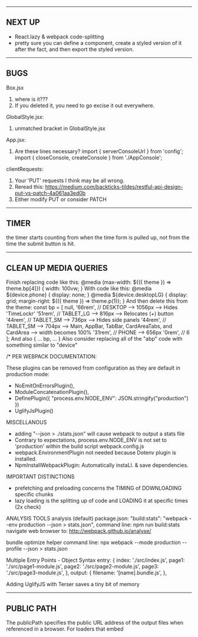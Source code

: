 -------------------------------------------------------
 NEXT UP
-------------------------------------------------------
 - React.lazy & webpack code-splitting
 - pretty sure you can define a component, create a styled version
   of it after the fact, and then export the styled version.

-------------------------------------------------------
 BUGS
-------------------------------------------------------
Box.jsx
1. where is it???
2. If you deleted it, you need to go excise it out everywhere.

GlobalStyle.jsx:
1. unmatched bracket in GlobalStyle.jsx

App.jsx:
1. Are these lines necessary?
  import { serverConsoleUrl } from 'config';
  import { closeConsole, createConsole } from './AppConsole';

clientRequests:
1. Your 'PUT' requests I think may be all wrong.
2. Reread this: https://medium.com/backticks-tildes/restful-api-design-put-vs-patch-4a061aa3ed0b
3. Either modify PUT or consider PATCH

-------------------------------------------------------
 TIMER
-------------------------------------------------------
the timer starts counting from when the time form is pulled up, not from the time the submit button is hit.

-------------------------------------------------------
 CLEAN UP MEDIA QUERIES
-------------------------------------------------------
Finish replacing code like this:
  @media (max-width: ${({ theme }) => theme.bp[4]}) {
    width: 100vw;
  }
With code like this:
  @media ${device.phone} {
    display: none;
  }
  @media ${device.desktopLG} {
    display: grid;
    margin-right: ${({ theme }) => theme.p(1)};
  }
And then delete this from the theme:
  const bp = [
    null,
    '66rem',  // DESKTOP    -->  1056px -->  Hides 'TimeLockr'
    '51rem',  // TABLET_LG  -->  816px  -->  Relocates (+) button
    '44rem',  // TABLET_SM  -->  736px  -->  Hides side panels
    '44rem',  // TABLET_SM  -->  704px  -->  Main, AppBar, TabBar, CardAreaTabs, and CardArea --> width becomes 100%
    '31rem',  // PHONE      -->  656px
    '0rem',   // 6
  ];
And also
  {
    ...
    bp,
    ...
  }
Also consider replacing all of the "abp" code with something similar to "device"

/*
PER WEBPACK DOCUMENTATION:

These plugins can be removed from configuration as they are default in production mode:
 - NoEmitOnErrorsPlugin(),
 - ModuleConcatenationPlugin(),
 - DefinePlugin({ "process.env.NODE_ENV": JSON.stringify("production") })
 - UglifyJsPlugin()

MISCELLANOUS
  - adding  "--json > ./stats.json" will cause webpack to output a stats file
  - Contrary to expectations, process.env.NODE_ENV is not set to
    'production' within the build script webpack.config.js
  - webpack.EnvironmentPlugin not needed because Dotenv plugin is installed.
  - NpmInstallWebpackPlugin: Automatically instaLl. & save dependencies.

IMPORTANT DISTINCTIONS
  - prefetching and preloading concerns the TIMING of DOWNLOADING specific chunks
  - lazy loading is the splitting up of code and LOADING it at specific times
  (2x check)

ANALYSIS TOOLS
  analysis (default)
    package.json:
      "build:stats": "webpack --env production --json > stats.json",
    command line:
      npm run build:stats
    navigate web browser to:
      http://webpack.github.io/analyse/

  bundle optimize helper
    command line:
      npx webpack --mode production --profile --json > stats.json

Multiple Entry Points - Object Syntax
  entry: {
    index: './src/index.js',
    page1: './src/page1-module.js',
    page2: './src/page2-module.js',
    page3: './src/page3-module.js',
  },
  output: {
    filename: '[name].bundle.js',
  },

  Adding UglifyJS with Terser saves a tiny bit of memory

------------------------------------------------------------------------
PUBLIC PATH
------------------------------------------------------------------------
The publicPath specifies the public URL address of the output files when referenced in a
browser. For loaders that embed <script> or <link> tags or reference assets like images,
publicPath is used as the href or url() to the file when it's different than their location
on disk (as specified by path). This can be helpful when you want to host some or all output
files on a different domain or on a CDN.

 ∙∙∙ The Webpack Dev Server also uses this to determine the path where the output ∙∙∙
 ∙∙∙ files are expected to be served from. As with path you can use the [hash]    ∙∙∙
 ∙∙∙ substitution for a better caching profile.                                   ∙∙∙

------------------------------------------------------------------------
ANNOTATED CONFIG FILE --- KEEP UPDATED
------------------------------------------------------------------------
const path = require('path');
const webpack = require('webpack');
const Dotenv = require('dotenv-webpack');
const TerserPlugin = require('terser-webpack-plugin');
const HtmlWebpackPlugin = require('html-webpack-plugin');
const { CleanWebpackPlugin } = require('clean-webpack-plugin');
const BundleAnalyzerPlugin = require('webpack-bundle-analyzer').BundleAnalyzerPlugin;

// ALSO NEED TO MAKE SURE DATA IS RETRIVED ASAP, TO LOAD CARDS
// bring back the bootstrap cdn.  The new size looks like shit.

// devServer.contentBase: if stuff goes wrong, add this back to dev-server to see if it helps
// I think it only matters when you are outputting bundle files, which you are not
// doing in dev mode.  You would probably need this line if you were trying to run
// the production build: contentBase: path.resolve(__dirname, '../build'),

// CopyWebpackPlugin: I think this is when you need to copy a large folder of static assets
// into your build folder.  The other loaders move different types of files that are
// referenced in the javascript code itself.  This seems to be stuff you need, but do not
// use an import statement to bring into your app via JS code.

const config = {
  mode: process.env.NODE_ENV,
  entry: './src/index.jsx',
  output: {
    filename: '[name].bundle.js',
    chunkFilename: '[name].bundle.js',
    publicPath: '/',
    path: path.resolve(__dirname, '../build'),
  },
  module: {
    rules: [
      { test: /\.(js|jsx)$/, use: 'babel-loader', exclude: /node_modules/ },
      { test: /\.(js|jsx)$/, include: /node_modules/, use: ['react-hot-loader/webpack'] },
      { test: /\.less$/, use: ['style-loader', 'css-loader/locals', 'less-loader'] },
      { test: /\.png$/, use: [{ loader: 'url-loader', options: { mimetype: 'image/png' } }] },
    ],
  },
  node: {
    console: true,
    fs: 'empty',
    net: 'empty',
    tls: 'empty',
  },
  optimization: {
    minimize: true,
    minimizer: [
      new TerserPlugin({
        terserOptions: {
          extractComments: true,
        },
      }),
    ],
    // FUNCTION: reduces bundle size by preventing duplication of modules
    // EFFECT: Smaller bundle, faster load times.
    splitChunks: {
      chunks: 'all',
    },
  },
  plugins: [
    // CleanWebpackPlugin()
    // Function: empties 'dist' before rebuilding
    new CleanWebpackPlugin(),
    // ModuleConcatenationPlugin
    // Function: 'hoist' or concatenate the scope of all your modules into one closure
    // and allow for your code to have a faster execution time in the browser
    // Result: faster execution at runtime
    // Notes: (1) Automatically disabled when not in production mode
    //        (2) babel 'modules' option needs to be set to false.
    new BundleAnalyzerPlugin({
      analyzerMode: 'static',
      openAnalyzer: false,
      generateStatsFile: true,
    }),
    // Dotenv()
    // Function: Wraps dotenv and Webpack.DefinePlugin. As such, it does a text
    // replace in the resulting bundle for any instances of process.env.
    new Dotenv(),
    // HtmlWebpackPlugin()
    // Function: Create index.html from template file, adds a pair of script tags
    // for each [name].bundle.js, and sets other properties of HTML file according
    // to other options.
    new HtmlWebpackPlugin({
      filename: 'index.html',
      template: path.resolve(__dirname, '../src/assets/index.html'),
      title: 'TimeLockr',
      favicon: path.resolve(__dirname, '../src/assets/favicon.ico'),
      meta: { viewport: 'minimum-scale=1, initial-scale=1, width=device-width, shrink-to-fit=no' },
      inject: 'body',
    }),
    // ContextReplacementPlugin
    // Function: ...cannot remember why I added this.
    new webpack.ContextReplacementPlugin(
      /moment[/\\]locale$/, /en-gb/,
    ),
  ],
  resolve: {
    extensions: ['.js', '.jsx', '.css'],
    alias: {
      actions: path.resolve(__dirname, '../src/actions/index.js'),
      components: path.resolve(__dirname, '../src/components/index.js'),
      config: path.resolve(__dirname, '../config.js'),
      store: path.resolve(__dirname, '../src/store.js'),
      theme: path.resolve(__dirname, '../src/theme/index.js'),
      types: path.resolve(__dirname, '../src/actions/types.js'),
      utilities: path.resolve(__dirname, '../src/utilities/index.js'),
    },
  },
};

module.exports = (env, argv) => {
  // DEVELOPMENT
  if (argv.mode === 'development') {
    // made code referenced in the browser to corresponding source code.
    config.devtool = 'inline-source-map';
    // app.bundle.js loaded from memory, not from a fenerated file.
    config.devServer = {
      // Needed so HtmlWebpackPlugin can serve static files
      // Also needed for generation of sourcemaps.
      // Note: A relative path would be find here because dev-server is
      // for the developer's local environment. Also, use publicPath if
      // 'your page expects to find the bundle files on a different path'
      contentBase: path.resolve(__dirname, '../build'),
      // 'npm start' will additionally open localhost to display app
      open: true,
    };
    return config;
  }

  // PRODUCTION
  config.mode = 'production';
  config.devtool = 'none';
  return config;
};


------------------------------------------------------------------------
STUDY NOTES AND PLANNED EXERCISES FOR WEBPACK OPTIMIZATION
------------------------------------------------------------------------
 Misc Loaders (1+)
------------------------------------------------------------------------
• mini-css-extract-plugin
• bundle-loader
• promise-loader
• terser (minifies bundle)
+ Extract 1-2 MUI icon dependencies (1+)
  (Then watch webpack file or url loader copy them as assets to dist folded)
------------------------------------------------------------------------
 Dynamic Import
------------------------------------------------------------------------
  • then() (1+)
  • async await (1+)
  • WEBPACK.CONFIG.JS: output: { ..., chunkFilename: '[name].bundle.js', ... }
  • COMPONENT FILE:    import(/* webpackChunkName: "lodash" ____'lodash');
------------------------------------------------------------------------
 Analysis Tools (2+)
------------------------------------------------------------------------
  • analysis
  • webpack-chart
  • webpack-visualizer
  • webpack-bundle-analyzer
  • webpack bundle optimize helper
  • bundle-stats

------------------------------------------------------------------------
 Loadable Components (1+)
------------------------------------------------------------------------
•  Library splitting
@loadable/component supports library splitting using render props. This is not possible with React.lazy.

------------------------------------------------------------------------
 SplitChunksPlugin (1+)
------------------------------------------------------------------------
1+ prefetch/1+ preload
• PREFETCH: resource is probably needed for some navigation in the future
• PRELOAD: resource might be needed during the current navigation

DIFFERENCES
A preloaded chunk starts loading in parallel to the parent chunk.
A prefetched chunk starts after the parent chunk finishes loading.

A preloaded chunk has medium priority and is instantly downloaded.
A prefetched chunk is downloaded while the browser is idle.

A preloaded chunk should be instantly requested by the parent chunk.
A prefetched chunk can be used anytime in the future.

Browser support is different.

------------------------------------------------------------------------
 Multiple Entry Points
------------------------------------------------------------------------
  • Single-page applications...?... might be able to split your authorization page into one bundle, and the rest of your app into another bundle.
  • Multi-page applications that reuse a lot of code/modules between entry points can greatly benefit from these techniques, as the number of entry points increases.
   •• Gives optimization.splitChunks chance to create bundles of shared application code between each page.
  • dependOn entry option (don't use, better options)

------------------------------------------------------------------------
 MISCELANEOUS
------------------------------------------------------------------------
React.lazy (1+)
Webpack Merge (Try this again. good for "Scalable webpack configurations")

------------------------------------------------------------------------
 SKIP ME
------------------------------------------------------------------------


———————————————————————————————————————————————————————————————————————————————
 OPTIMIZATION GAINS
———————————————————————————————————————————————————————————————————————————————
  Built at: 02/28/2020 12:39:00 PM
           favicon.ico   66.1 KiB
            index.html  416 bytes
        main.bundle.js    148 KiB
vendors~main.bundle.js   1.12 MiB

Built at: 02/28/2020 12:53:34 PM
           favicon.ico   66.1 KiB
            index.html  416 bytes
        main.bundle.js    148 KiB
vendors~main.bundle.js   1.12 MiB

Built at: 02/28/2020 12:57:28 PM
           2.bundle.js   48.6 KiB
           3.bundle.js    3.2 KiB
           4.bundle.js   4.37 KiB
           favicon.ico   66.1 KiB
            index.html  416 bytes
        main.bundle.js    141 KiB
vendors~main.bundle.js   1.08 MiB

Built at: 02/28/2020 1:00:07 PM
           2.bundle.js   48.6 KiB
           3.bundle.js    3.2 KiB
           4.bundle.js   4.37 KiB
           favicon.ico   66.1 KiB
            index.html  416 bytes
        main.bundle.js    141 KiB
vendors~main.bundle.js   1.08 MiB

Built at: 02/28/2020 1:01:51 PM
           2.bundle.js   48.6 KiB
           3.bundle.js    3.2 KiB
           4.bundle.js   4.37 KiB
           favicon.ico   66.1 KiB
            index.html  416 bytes
        main.bundle.js    141 KiB
vendors~main.bundle.js   1.08 MiB

Built at: 02/28/2020 1:14:51 PM
             card-area-chunk.bundle.js    3.2 KiB
        card-area-tabs-chunk.bundle.js   4.37 KiB
                           favicon.ico   66.1 KiB
                            index.html  416 bytes
                        main.bundle.js    141 KiB
vendors~card-area-tabs-chunk.bundle.js   48.6 KiB
                vendors~main.bundle.js   1.08 MiB

Built at: 02/28/2020 2:04:46 PM
        card-area-tabs.bundle.js   4.37 KiB
             card-area.bundle.js    3.2 KiB
                     favicon.ico   66.1 KiB
         feteched-main.bundle.js   10.3 KiB
                      index.html  416 bytes
                  main.bundle.js    136 KiB
vendors~card-area-tabs.bundle.js   48.6 KiB
          vendors~main.bundle.js   1.07 MiB

Built at: 02/28/2020 2:10:05 PM
                           Asset       Size
        card-area-tabs.bundle.js   20.6 KiB
             card-area.bundle.js   15.2 KiB
                     favicon.ico   66.1 KiB
         feteched-main.bundle.js   31.6 KiB
                      index.html  416 bytes
                  main.bundle.js    672 KiB
vendors~card-area-tabs.bundle.js    152 KiB
          vendors~main.bundle.js   10.1 MiB
———————————————————————————————————————————————————————————————————————————————
ADDED UGLIFYJSPLUGIN
———————————————————————————————————————————————————————————————————————————————
Built at: 02/28/2020 2:17:40 PM
        card-area-tabs.bundle.js   4.35 KiB
             card-area.bundle.js   3.17 KiB
                     favicon.ico   66.1 KiB
         feteched-main.bundle.js   10.3 KiB
                      index.html  416 bytes
                  main.bundle.js    136 KiB
vendors~card-area-tabs.bundle.js   48.5 KiB
          vendors~main.bundle.js   1.07 MiB
———————————————————————————————————————————————————————————————————————————————
ALL COMMENTS FILTERED
———————————————————————————————————————————————————————————————————————————————
        card-area-tabs.bundle.js   4.35 KiB
             card-area.bundle.js   3.17 KiB
                     favicon.ico   66.1 KiB
                      index.html  416 bytes
                  main.bundle.js    136 KiB
        prefeched-main.bundle.js   10.3 KiB
vendors~card-area-tabs.bundle.js   48.5 KiB
          vendors~main.bundle.js   1.07 MiB
———————————————————————————————————————————————————————————————————————————————
CHANGING "en" TO "en-gb" in
webpack.ContextReplacementPlugin(/moment[/\\]locale$/, /en-gb/),
to properly exclude locale files
———————————————————————————————————————————————————————————————————————————————
Built at: 03/01/2020 4:15:47 AM
          card-area-tabs.bundle.js   4.39 KiB
               card-area.bundle.js   3.22 KiB
                       favicon.ico   66.1 KiB
                        index.html  416 bytes
                    main.bundle.js    136 KiB
          prefeched-main.bundle.js   10.3 KiB
  vendors~card-area-tabs.bundle.js   48.7 KiB
            vendors~main.bundle.js   1.06 MiB
vendors~main.bundle.js.LICENSE.txt   2.21 KiB
———————————————————————————————————————————————————————————————————————————————
ADDING "-p" TO "npm run build"
Some of what has been described above can also be achieved by using
the command line. For example, the --optimize-minimize flag will
include the TerserPlugin behind the scenes. The --define
process.env.NODE_ENV="'production'" will do the same for the DefinePlugin
instance described above. And, webpack -p will automatically invoke
both those flags and thus the plugins to be included.
———————————————————————————————————————————————————————————————————————————————
Built at: 03/01/2020 4:53:07 AM
          card-area-tabs.bundle.js   4.39 KiB
               card-area.bundle.js   3.22 KiB
                       favicon.ico   66.1 KiB
                        index.html  416 bytes
                    main.bundle.js    136 KiB
          prefeched-main.bundle.js   9.93 KiB
  vendors~card-area-tabs.bundle.js   43.6 KiB
            vendors~main.bundle.js    717 KiB
vendors~main.bundle.js.LICENSE.txt   2.76 KiB

Built at: 03/01/2020 6:02:27 AM
                    card-area-tabs.bundle.js   12.4 KiB
        card-area-tabs.bundle.js.LICENSE.txt  538 bytes
                         card-area.bundle.js   9.44 KiB
             card-area.bundle.js.LICENSE.txt  354 bytes
                                 favicon.ico   66.1 KiB
                                  index.html  416 bytes
                              main.bundle.js    421 KiB
                  main.bundle.js.LICENSE.txt     13 KiB
                    prefeched-main.bundle.js   19.9 KiB
        prefeched-main.bundle.js.LICENSE.txt  747 bytes
            vendors~card-area-tabs.bundle.js    125 KiB
vendors~card-area-tabs.bundle.js.LICENSE.txt   6.67 KiB
                      vendors~main.bundle.js   8.52 MiB
          vendors~main.bundle.js.LICENSE.txt    158 KiB


Built at: 03/01/2020 6:03:55 AM
          card-area-tabs.bundle.js   4.39 KiB
               card-area.bundle.js   3.22 KiB
                       favicon.ico   66.1 KiB
                        index.html  416 bytes
                    main.bundle.js    136 KiB
          prefeched-main.bundle.js   9.93 KiB
  vendors~card-area-tabs.bundle.js   43.6 KiB
            vendors~main.bundle.js    717 KiB
vendors~main.bundle.js.LICENSE.txt   2.76 KiB


Built at: 03/01/2020 10:00:33 AM
             5.bundle.js   43.6 KiB
card-area-tabs.bundle.js   4.39 KiB
     card-area.bundle.js   3.22 KiB
prefeched-main.bundle.js   9.93 KiB
             favicon.ico   66.1 KiB
              index.html  346 bytes
          main.bundle.js    136 KiB
             4.bundle.js    710 KiB
 4.bundle.js.LICENSE.txt   2.61 KiB
